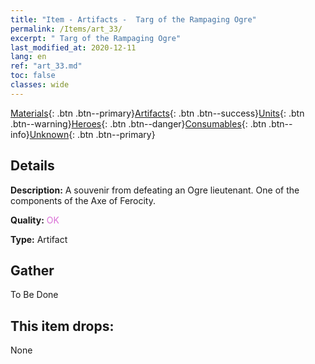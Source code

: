 ```yaml
---
title: "Item - Artifacts -  Targ of the Rampaging Ogre"
permalink: /Items/art_33/
excerpt: " Targ of the Rampaging Ogre"
last_modified_at: 2020-12-11
lang: en
ref: "art_33.md"
toc: false
classes: wide
---
```

 [Materials](/Items/){: .btn .btn--primary}[Artifacts](/Items/Artifacts/){: .btn .btn--success}[Units](/Items/Units/){: .btn .btn--warning}[Heroes](/Items/Heroes/){: .btn .btn--danger}[Consumables](/Items/Consumables/){: .btn .btn--info}[Unknown](/Items/Unknown/){: .btn .btn--primary}

## Details
 **Description:** A souvenir from defeating an Ogre lieutenant. One of the components of the Axe of Ferocity.

 **Quality:** <span style="color: #DA70D6">OK</span>

 **Type:** Artifact

## Gather

  To Be Done

## This item drops:

  None

